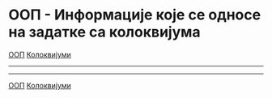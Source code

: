 # ООП - Информације које се односе на задатке са колоквијума

[ООП](../../README.md) [Колоквијуми](../README.md)

---

---

[ООП](../../README.md) [Колоквијуми](../README.md)    


